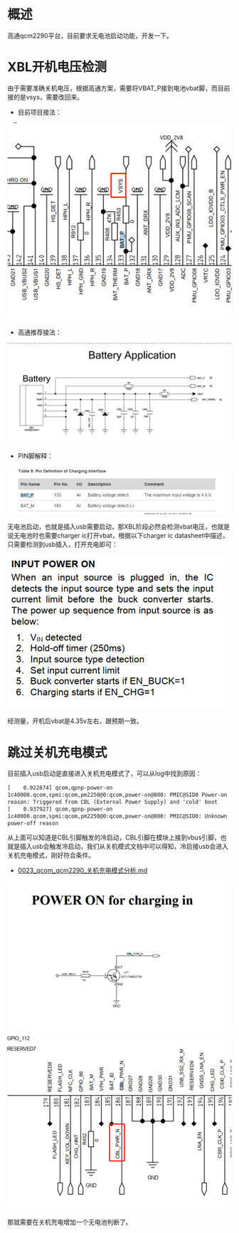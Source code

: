 # 概述

高通qcm2290平台，目前要求无电池启动功能，开发一下。

# XBL开机电压检测

由于需要准确关机电压，根据高通方案，需要将VBAT_P接到电池vbat脚，而目前接的是vsys，需要改回来。

* 目前项目接法：

![0024_0000.png](images/0024_0000.png)

* 高通推荐接法：

![0024_0001.png](images/0024_0001.png)

* PIN脚解释：

![0024_0002.png](images/0024_0002.png)

无电池启动，也就是插入usb需要启动，那XBL阶段必然会检测vbat电压，也就是说无电池时也需要charger ic打开vbat，根据以下charger ic datasheet中描述，
只需要检测到usb插入，打开充电即可：

![0024_0003.png](images/0024_0003.png)

经测量，开机后vbat是4.35v左右，跟预期一致。

# 跳过关机充电模式

目前插入usb启动是直接进入关机充电模式了，可以从log中找到原因：
```log
[    0.922874] qcom,qpnp-power-on 1c40000.qcom,spmi:qcom,pm2250@0:qcom,power-on@800: PMIC@SID0 Power-on reason: Triggered from CBL (External Power Supply) and 'cold' boot
[    0.937927] qcom,qpnp-power-on 1c40000.qcom,spmi:qcom,pm2250@0:qcom,power-on@800: PMIC@SID0: Unknown power-off reason
```

从上面可以知道是CBL引脚触发的冷启动，CBL引脚在模块上接到vbus引脚，也就是插入usb会触发冷启动，我们从关机模式文档中可以得知，冷启接usb会进入关机充电模式，刚好符合条件。
* [0023_qcom_qcm2290_关机充电模式分析.md](0023_qcom_qcm2290_关机充电模式分析.md)

![0024_0004.png](images/0024_0004.png)
![0024_0005.png](images/0024_0005.png)

那就需要在关机充电增加一个无电池判断了。